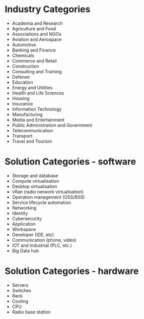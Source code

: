 # Industry Categories

- Academia and Research
- Agriculture and Food
- Associations and NGOs
- Aviation and Aerospace
- Automotive
- Banking and Finance
- Chemicals
- Commerce and Retail
- Construction
- Consulting and Training
- Defense
- Education
- Energy and Utilities
- Health and Life Sciences
- Housing
- Insurance
- Information Technology
- Manufacturing
- Media and Entertainment
- Public Administration and Government
- Telecommunication
- Transport
- Travel and Tourism

# Solution Categories - software

- Storage and database
- Compute virtualisation
- Desktop virtualisation
- vRan (radio network virtualisation)
- Operation management (OSS/BSS)
- Service lifecycle automation
- Networking
- Identity
- Cybersecurity
- Application
- Workspace
- Developer (IDE, etc)
- Communication (phone, video)
- IOT and industrial (PLC, etc.)
- Big Data hub

# Solution Categories - hardware

- Servers
- Switches
- Rack
- Cooling
- CPU
- Radio base station
